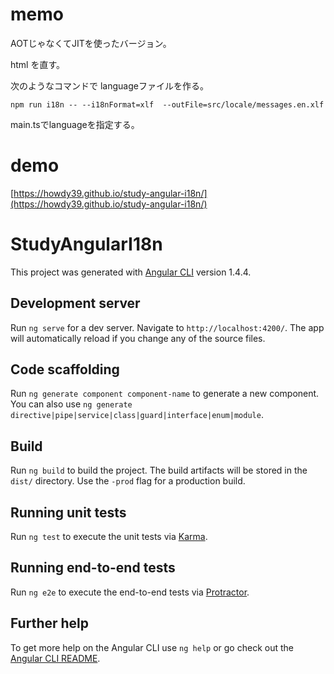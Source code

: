 # memo
AOTじゃなくてJITを使ったバージョン。


html を直す。

次のようなコマンドで languageファイルを作る。
```
npm run i18n -- --i18nFormat=xlf  --outFile=src/locale/messages.en.xlf
```

main.tsでlanguageを指定する。

# demo
[https://howdy39.github.io/study-angular-i18n/](https://howdy39.github.io/study-angular-i18n/)

# StudyAngularI18n

This project was generated with [Angular CLI](https://github.com/angular/angular-cli) version 1.4.4.

## Development server

Run `ng serve` for a dev server. Navigate to `http://localhost:4200/`. The app will automatically reload if you change any of the source files.

## Code scaffolding

Run `ng generate component component-name` to generate a new component. You can also use `ng generate directive|pipe|service|class|guard|interface|enum|module`.

## Build

Run `ng build` to build the project. The build artifacts will be stored in the `dist/` directory. Use the `-prod` flag for a production build.

## Running unit tests

Run `ng test` to execute the unit tests via [Karma](https://karma-runner.github.io).

## Running end-to-end tests

Run `ng e2e` to execute the end-to-end tests via [Protractor](http://www.protractortest.org/).

## Further help

To get more help on the Angular CLI use `ng help` or go check out the [Angular CLI README](https://github.com/angular/angular-cli/blob/master/README.md).
